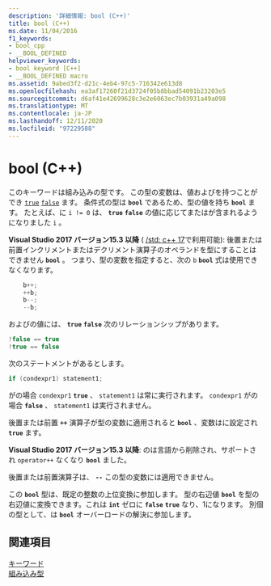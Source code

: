 ```yaml
---
description: '詳細情報: bool (C++)'
title: bool (C++)
ms.date: 11/04/2016
f1_keywords:
- bool_cpp
- __BOOL_DEFINED
helpviewer_keywords:
- bool keyword [C++]
- __BOOL_DEFINED macro
ms.assetid: 9abed3f2-d21c-4eb4-97c5-716342e613d8
ms.openlocfilehash: ea3af17260f21d3724f05b8bbad54091b23203e5
ms.sourcegitcommit: d6af41e42699628c3e2e6063ec7b03931a49a098
ms.translationtype: MT
ms.contentlocale: ja-JP
ms.lasthandoff: 12/11/2020
ms.locfileid: "97229588"
---
```

# <a name="bool-c"></a>bool (C++)

このキーワードは組み込みの型です。 この型の変数は、値およびを持つことができ [`true`](../cpp/true-cpp.md) [`false`](../cpp/false-cpp.md) ます。 条件式の型は **`bool`** であるため、型の値を持ち **`bool`** ます。 たとえば、に `i != 0` は、 **`true`** **`false`** の値に応じてまたはが含まれるようになりました `i` 。

**Visual Studio 2017 バージョン15.3 以降** ( [/std: c++ 17](../build/reference/std-specify-language-standard-version.md)で利用可能): 後置または前置インクリメントまたはデクリメント演算子のオペランドを型にすることはできません **`bool`** 。 つまり、型の変数を指定すると、次の `b` **`bool`** 式は使用できなくなります。

```cpp
    b++;
    ++b;
    b--;
    --b;
```

およびの値には、 **`true`** **`false`** 次のリレーションシップがあります。

```cpp
!false == true
!true == false
```

次のステートメントがあるとします。

```cpp
if (condexpr1) statement1;
```

がの場合 `condexpr1` **`true`** 、 `statement1` は常に実行されます。 `condexpr1` がの場合 **`false`** 、 `statement1` は実行されません。

後置または前置 **`++`** 演算子が型の変数に適用されると **`bool`** 、変数はに設定され **`true`** ます。

**Visual Studio 2017 バージョン15.3 以降**: のは言語から削除され、サポートされ `operator++` なくなり **`bool`** ました。

後置または前置演算子は、 **`--`** この型の変数には適用できません。

この **`bool`** 型は、既定の整数の上位変換に参加します。 型の右辺値 **`bool`** を型の右辺値に変換できます。これは **`int`** ゼロに **`false`** **`true`** なり、1になります。 別個の型として、は **`bool`** オーバーロードの解決に参加します。

## <a name="see-also"></a>関連項目

[キーワード](../cpp/keywords-cpp.md)<br/>
[組み込み型](../cpp/fundamental-types-cpp.md)
